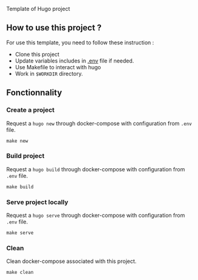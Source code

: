 Template of Hugo project

## How to use this project ?

For use this template, you need to follow these instruction :
  - Clone this project
  - Update variables includes in [.env](./.env) file if needed.
  - Use Makefile to interact with hugo
  - Work in `$WORKDIR` directory.

## Fonctionnality
### Create a project

Request a `hugo new` through docker-compose with configuration from `.env` file.

```
make new
```

### Build project

Request a `hugo build` through docker-compose with configuration from `.env` file.

```
make build
```

### Serve project locally

Request a `hugo serve` through docker-compose with configuration from `.env` file.

```
make serve
```

### Clean 

Clean docker-compose associated with this project.

```
make clean
```